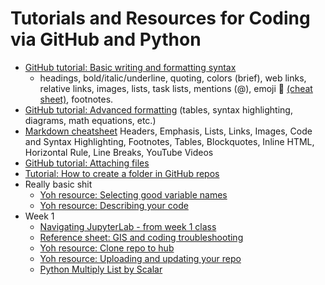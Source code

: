 # Tutorials and Resources for Coding via GitHub and Python
* [GitHub tutorial: Basic writing and formatting syntax](https://docs.github.com/en/get-started/writing-on-github/getting-started-with-writing-and-formatting-on-github/basic-writing-and-formatting-syntax)
   * headings, bold/italic/underline, quoting, colors (brief), web links, relative links, images, lists, task lists, mentions (@), emoji 🍭 [(cheat sheet)](https://github.com/ikatyang/emoji-cheat-sheet/blob/master/README.md), footnotes.
* [GitHub tutorial: Advanced formatting](https://docs.github.com/en/get-started/writing-on-github/working-with-advanced-formatting) (tables, syntax highlighting, diagrams, math equations, etc.)
* [Markdown cheatsheet](https://github.com/adam-p/markdown-here/wiki/Markdown-Cheatsheet) Headers, Emphasis, Lists, Links, Images, Code and Syntax Highlighting, Footnotes, Tables, Blockquotes, Inline HTML, Horizontal Rule, Line Breaks, YouTube Videos
* [GitHub tutorial: Attaching files](https://docs.github.com/en/get-started/writing-on-github/working-with-advanced-formatting/attaching-files)
* [Tutorial: How to create a folder in GitHub repos](https://www.alpharithms.com/how-to-create-a-folder-in-github-repos-463022/)
* Really basic shit
   * [Yoh resource: Selecting good variable names](https://github.com/yohman/23W-UP221/blob/main/Weeks/Week01%20Intro/extras/gcp-1-variable-naming.ipynb)
   * [Yoh resource: Describing your code](https://github.com/yohman/23W-UP221/blob/main/Weeks/Week01%20Intro/extras/gcp-2-describing-code.ipynb)
* Week 1   
   * [Navigating JupyterLab - from week 1 class](https://github.com/yohman/23W-UP221/blob/main/Weeks/Week01%20Intro/W102-NavigatingTheNotebook.ipynb)
   * [Reference sheet: GIS and coding troubleshooting](https://docs.google.com/document/d/14fz3iSSb76PDiyqY8ZGDpao3umKMgvvR5NtvQwOsJao/edit)
   * [Yoh resource: Clone repo to hub](https://github.com/yohman/23W-UP221/blob/main/Git%20related/Clone%20repo%20to%20hub.md)
   * [Yoh resource: Uploading and updating your repo](https://github.com/yohman/23W-UP221/blob/main/Git%20related/Clone%20repo%20to%20hub.md)
   * [Python Multiply List by Scalar](https://linuxhint.com/multiply-list-scalar-python/)

